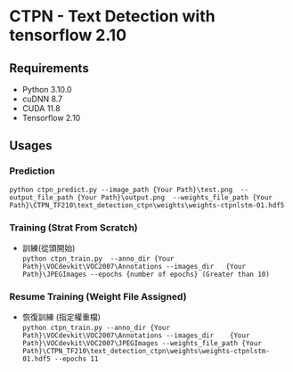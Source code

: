 # CTPN - Text Detection with tensorflow 2.10

## Requirements
* Python 3.10.0
* cuDNN 8.7
* CUDA 11.8
* Tensorflow 2.10

## Usages

### Prediction
`python ctpn_predict.py --image_path {Your Path}\test.png 
--output_file_path {Your Path}\output.png 
--weights_file_path {Your Path}\CTPN_TF210\text_detection_ctpn\weights\weights-ctpnlstm-01.hdf5`

### Training (Strat From Scratch)
* 訓練(從頭開始) <br>
`python ctpn_train.py 
--anno_dir {Your Path}\VOCdevkit\VOC2007\Annotations
--images_dir   {Your Path}\JPEGImages
--epochs {number of epochs} (Greater than 10)`

### Resume Training (Weight File Assigned)
* 恢復訓練 (指定權重檔) <br>
`python ctpn_train.py
--anno_dir {Your Path}\VOCdevkit\VOC2007\Annotations
--images_dir    {Your Path}\VOCdevkit\VOC2007\JPEGImages
--weights_file_path {Your Path}\CTPN_TF210\text_detection_ctpn\weights\weights-ctpnlstm-01.hdf5
--epochs 11`
